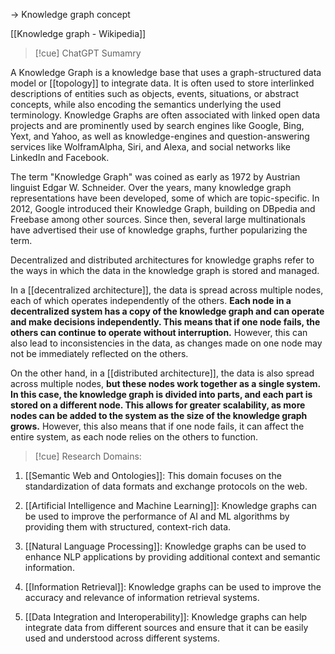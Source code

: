 -> Knowledge graph concept

[[Knowledge graph - Wikipedia]]

>[!cue] ChatGPT Sumamry

A Knowledge Graph is a knowledge base that uses a graph-structured data model or [[topology]] to integrate data. It is often used to store interlinked descriptions of entities such as objects, events, situations, or abstract concepts, while also encoding the semantics underlying the used terminology. Knowledge Graphs are often associated with linked open data projects and are prominently used by search engines like Google, Bing, Yext, and Yahoo, as well as knowledge-engines and question-answering services like WolframAlpha, Siri, and Alexa, and social networks like LinkedIn and Facebook.

The term "Knowledge Graph" was coined as early as 1972 by Austrian linguist Edgar W. Schneider. Over the years, many knowledge graph representations have been developed, some of which are topic-specific. In 2012, Google introduced their Knowledge Graph, building on DBpedia and Freebase among other sources. Since then, several large multinationals have advertised their use of knowledge graphs, further popularizing the term.

Decentralized and distributed architectures for knowledge graphs refer to the ways in which the data in the knowledge graph is stored and managed.

In a [[decentralized architecture]], the data is spread across multiple nodes, each of which operates independently of the others. **Each node in a decentralized system has a copy of the knowledge graph and can operate and make decisions independently. This means that if one node fails, the others can continue to operate without interruption.** However, this can also lead to inconsistencies in the data, as changes made on one node may not be immediately reflected on the others.

On the other hand, in a [[distributed architecture]], the data is also spread across multiple nodes, **but these nodes work together as a single system. In this case, the knowledge graph is divided into parts, and each part is stored on a different node. This allows for greater scalability, as more nodes can be added to the system as the size of the knowledge graph grows.** However, this also means that if one node fails, it can affect the entire system, as each node relies on the others to function.

>[!cue] Research Domains:

1. [[Semantic Web and Ontologies]]: This domain focuses on the standardization of data formats and exchange protocols on the web.

2. [[Artificial Intelligence and Machine Learning]]: Knowledge graphs can be used to improve the performance of AI and ML algorithms by providing them with structured, context-rich data.

3. [[Natural Language Processing]]: Knowledge graphs can be used to enhance NLP applications by providing additional context and semantic information.

4. [[Information Retrieval]]: Knowledge graphs can be used to improve the accuracy and relevance of information retrieval systems.

5. [[Data Integration and Interoperability]]: Knowledge graphs can help integrate data from different sources and ensure that it can be easily used and understood across different systems.